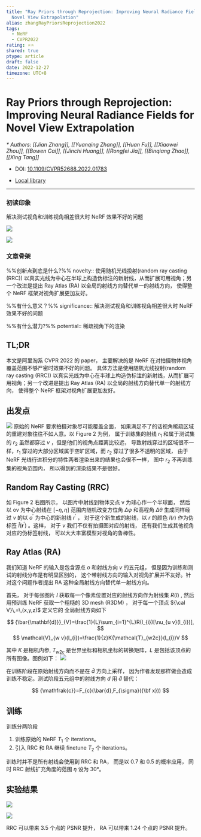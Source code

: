 ```yaml
---
title: "Ray Priors through Reprojection: Improving Neural Radiance Fields for
  Novel View Extrapolation"
alias: zhangRayPriorsReprojection2022
tags:
  - NeRF
  - CVPR2022
rating: ⭐⭐
shared: true
ptype: article
draft: false
date: 2022-12-27
timezone: UTC+8
---
```



# Ray Priors through Reprojection: Improving Neural Radiance Fields for Novel View Extrapolation
<cite>* Authors: [[Jian Zhang]], [[Yuanqing Zhang]], [[Huan Fu]], [[Xiaowei Zhou]], [[Bowen Cai]], [[Jinchi Huang]], [[Rongfei Jia]], [[Binqiang Zhao]], [[Xing Tang]]</cite>

* DOI: [10.1109/CVPR52688.2022.01783](https://doi.org/10.1109/CVPR52688.2022.01783)

* [Local library](zotero://select/items/1_LESBZC5J)

***

### 初读印象

解决测试视角和训练视角相差很大时 NeRF 效果不好的问题


![](https://markdown-imagebed.oss-cn-beijing.aliyuncs.com/imgs/202210311518653.png)

![](https://markdown-imagebed.oss-cn-beijing.aliyuncs.com/imgs/202210311634040.png)

### 文章骨架
%%创新点到底是什么?%%
novelty:: 使用随机光线投射(random ray casting (RRC)) 以真实光线为中心在半球上构造伪标注的新射线，从而扩展可用视角；另一个改进是提出 Ray Atlas (RA) 以全局的射线方向替代单一的射线方向， 使得整个 NeRF 框架对视角扩展更加友好。

%%有什么意义？%%
significance:: 解决测试视角和训练视角相差很大时 NeRF 效果不好的问题

%%有什么潜力?%% 
potential:: 稀疏视角下的渲染


## TL;DR

本文是阿里淘系 CVPR 2022 的 paper， 主要解决的是 NeRF 在对拍摄物体视角覆盖范围不够严密时效果不好的问题。 具体方法是使用随机光线投射(random ray casting (RRC)) 以真实光线为中心在半球上构造伪标注的新射线，从而扩展可用视角；另一个改进是提出 Ray Atlas (RA) 以全局的射线方向替代单一的射线方向， 使得整个 NeRF 框架对视角扩展更加友好。

## 出发点

![](https://markdown-imagebed.oss-cn-beijing.aliyuncs.com/imgs/202210311518653.png)
原始的 NeRF 要求拍摄对象尽可能覆盖全面， 如果满足不了的话视角稀疏区域的重建对象往往不如人意。以 Figure 2 为例， 属于训练集的射线 $r_1$ 和属于测试集的 $r_2$ 虽然都穿过 $v$ ，但是他们的视角点距离比较远， 导致射线穿过的区域很不一样，$r_1$ 穿过的大部分区域属于空旷区域，而 $r_2$ 穿过了很多不透明的区域， 由于 NeRF 光线行进积分的特性两者渲染出来的结果也会很不一样， 图中 $r_2$ 不再训练集的视角范围内， 所以得到的渲染结果不是很好。

## Random Ray Casting (RRC)

如 Figure 2 右图所示， 以图片中射线到物体交点 v 为球心作一个半球面， 然后以 ov 为中心射线在 $[-\eta,\eta]$ 范围内随机改变方位角 $\Delta\varphi$  和高程角 $\Delta\theta$ 生成同样经过 $v$ 的以 $o^\prime$ 为中心的新射线 $r^\prime$ ， 对于这个新生成的射线，以 $r$ 的颜色 $I(r)$ 作为伪标签 ${\hat{I}}(\mathbf{r}^{\prime})$ 。这样， 对于 $v$ 我们不仅有拍摄图对应的射线， 还有我们生成其他视角对应的伪标签射线， 可以大大丰富模型对视角的鲁棒性。

## Ray Atlas (RA)

我们知道 NeRF 的输入是包含源点 $o$ 和射线方向 $v$ 的五元组， 但是因为训练和测试的射线分布是有明显区别的， 这个带射线方向的输入对视角扩展并不友好。针对这个问题作者提出 RA 这种全局射线方向替代单一射线方向。

首先， 对于每张图片 $I$ 获取每一个像素位置对应的射线方向作为射线集 $R(I)$ , 然后用预训练 NeRF 获取一个粗糙的 3D mesh (R3DM) ， 对于每一个顶点 ${\cal V}\,=\,(x,y,z)$ 定义它的 全局射线方向如下

$$ {\bar{\mathbf{d}}}_{V}=\frac{1}{L}\sum_{i=1}^{L}R(I_{i})[\nu_{u v}(I_{i})], $$
$$ \mathcal{V}_{w v}(I_{i})=\frac{1}{z}K{\mathcal{T}_{w2c}}(I_{i})V $$

其中 $K$ 是相机内参, $T_{w2c}$ 是世界坐标和相机坐标的转换矩阵，$L$ 是包括该顶点的所有图像。图例如下：
![](https://markdown-imagebed.oss-cn-beijing.aliyuncs.com/imgs/202210311634040.png)

在训练阶段在原始射线方向而不是在 $\bar{d}$ 方向上采样， 因为作者发现那样做会造成训练不稳定。测试阶段五元组中的射线方向 $d$ 用 $\hat{d}$ 替代：

$$ {\mathfrak{c}}=F_{c}(\bar{d},F_{\sigma}({\bf x})) $$


## 训练

训练分两阶段
1. 训练原始的 NeRF $T_1$ 个 iterations。
2. 引入 RRC 和 RA 继续 finetune $T_2$ 个 iterations。

训练时并不是所有射线会使用到 RRC 和 RA， 而是以 0.7 和 0.5 的概率应用， 同时 RRC 射线扩充角度的范围 $\eta$ 设为 30°。


## 实验结果

![](https://markdown-imagebed.oss-cn-beijing.aliyuncs.com/imgs/202210311641057.png)

![](https://markdown-imagebed.oss-cn-beijing.aliyuncs.com/imgs/202210311641211.png)

RRC 可以带来 3.5 个点的 PSNR 提升， RA 可以带来 1.24 个点的 PSNR 提升。




